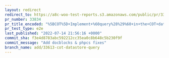 ```yaml
---
layout: redirect
redirect_to: https://a8c-woo-test-reports.s3.amazonaws.com/public/pr/33834/e2e/index.html
pr_number: 33834
pr_title_encoded: "%5BCOT%5D+Implement+%60query%28%29%60+in+the+COT+datastore"
pr_test_type: e2e
last_published: "2022-07-14 21:56:16 +0000"
commit_sha: f3e4d8783abc592212cc35ea0c8b648c5b230f9f
commit_message: "Add docblocks & phpcs fixes"
branch_name: add/33613-cot-datastore-query
---
```

